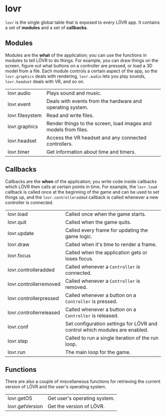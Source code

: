<!--
category: module
-->

lovr
===

`lovr` is the single global table that is exposed to every LÖVR app.  It contains a set of
**modules** and a set of **callbacks**.

Modules
---

Modules are the **what** of the application; you can use the functions in modules to tell LÖVR to do
things.  For example, you can draw things on the screen, figure out what buttons on a controller are
pressed, or load a 3D model from a file.  Each module controls a certain aspect of the app, so the
`lovr.graphics` deals with rendering, `lovr.audio` lets you play sounds, `lovr.headset` deals with
VR, and so on.

<table>
<tr>
  <td class="pre">lovr.audio</td>
  <td>Plays sound and music.</td>
</tr>

<tr>
  <td class="pre">lovr.event</td>
  <td>Deals with events from the hardware and operating system.</td>
</tr>

<tr>
  <td class="pre">lovr.filesystem</td>
  <td>Read and write files.</td>
</tr>

<tr>
  <td class="pre">lovr.graphics</td>
  <td>Render things to the screen, load images and models from files.</td>
</tr>

<tr>
  <td class="pre">lovr.headset</td>
  <td>Access the VR headset and any connected controllers.</td>
</tr>

<tr>
  <td class="pre">lovr.timer</td>
  <td>Get information about time and timers.</td>
</tr>
</table>

Callbacks
---

Callbacks are the **when** of the application; you write code inside callbacks which LÖVR then calls
at certain points in time.  For example, the `lovr.load` callback is called once at the beginning of
the game and can be used to set things up, and the `lovr.controlleradded` callback is called
whenever a new controller is connected.

<table>
<tr>
  <td class="pre">lovr.load</td>
  <td>Called once when the game starts.</td>
</tr>

<tr>
  <td class="pre">lovr.quit</td>
  <td>Called when the game quits.</td>
</tr>

<tr>
  <td class="pre">lovr.update</td>
  <td>Called every frame for updating the game logic.</td>
</tr>

<tr>
  <td class="pre">lovr.draw</td>
  <td>Called when it's time to render a frame.</td>
</tr>

<tr>
  <td class="pre">lovr.focus</td>
  <td>Called when the application gets or loses focus.</td>
</tr>

<tr>
  <td class="pre">lovr.controlleradded</td>
  <td>Called whenever a <code>Controller</code> is connected.</td>
</tr>

<tr>
  <td class="pre">lovr.controllerremoved</td>
  <td>Called whenever a <code>Controller</code> is removed.</td>
</tr>

<tr>
  <td class="pre">lovr.controllerpressed</td>
  <td>Called whenever a button on a <code>Controller</code> is pressed.</td>
</tr>

<tr>
  <td class="pre">lovr.controllerreleased</td>
  <td>Called whenever a button on a <code>Controller</code> is released.</td>
</tr>

<tr>
  <td class="pre">lovr.conf</td>
  <td>Set configuration settings for LÖVR and control which modules are enabled.</td>
</tr>

<tr>
  <td class="pre">lovr.step</td>
  <td>Called to run a single iteration of the run loop.</td>
</tr>

<tr>
  <td class="pre">lovr.run</td>
  <td>The main loop for the game.</td>
</tr>
</table>

Functions
---

There are also a couple of miscellaneous functions for retrieving the current version of LÖVR and
the user's operating system.

<table>
<tr>
  <td class="pre">lovr.getOS</td>
  <td>Get user's operating system.</td>
</tr>

<tr>
  <td class="pre">lovr.getVersion</td>
  <td>Get the version of LÖVR.</td>
</tr>
</table>
